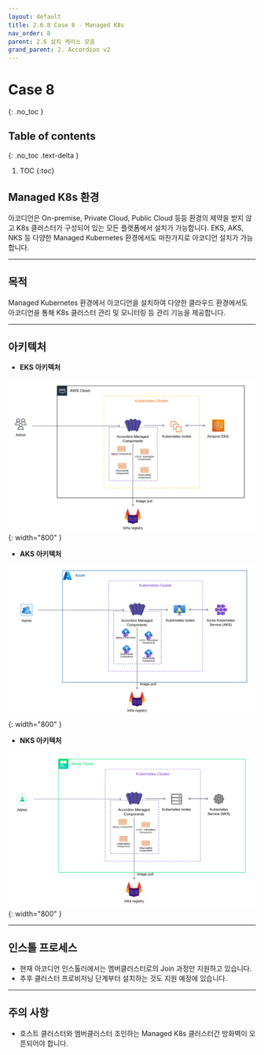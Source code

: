 ```yaml
---
layout: default
title: 2.6.8 Case 8 - Managed K8s
nav_order: 8
parent: 2.6 설치 케이스 모음
grand_parent: 2. Accordion v2
---
```


# Case 8
{: .no_toc }

## Table of contents
{: .no_toc .text-delta }

1. TOC
{:toc}


## Managed K8s 환경

아코디언은 On-premise, Private Cloud, Public Cloud 등등 환경의 제약을 받지 않고 K8s 클러스터가 구성되어 있는 모든 플랫폼에서 설치가 가능합니다.
EKS, AKS, NKS 등 다양한 Managed Kubernetes 환경에서도 마찬가지로 아코디언 설치가 가능합니다.


---
## 목적

Managed Kubernetes 환경에서 아코디언을 설치하여 다양한 클라우드 환경에서도 아코디언을 통해 K8s 클러스터 관리 및 모니터링 등 관리 기능을 제공합니다.

---
## 아키텍처

- **EKS 아키텍처**

![6_8_managed_k8s_arch_eks](/assets/images/accordion/6_8_managed_k8s_arch_eks.png){: width="800" }

- **AKS 아키텍처**

![6_8_managed_k8s_arch_aks](/assets/images/accordion/6_8_managed_k8s_arch_aks.png){: width="800" }

- **NKS 아키텍처**

![6_8_managed_k8s_arch_nks](/assets/images/accordion/6_8_managed_k8s_arch_nks.png){: width="800" }


---
## 인스톨 프로세스

- 현재 아코디언 인스톨러에서는 멤버클러스터로의 Join 과정만 지원하고 있습니다.
- 추후 클러스터 프로비저닝 단계부터 설치하는 것도 지원 예정에 있습니다.


---
## 주의 사항

- 호스트 클러스터와 멤버클러스터 조인하는 Managed K8s 클러스터간 방화벽이 오픈되어야 합니다.